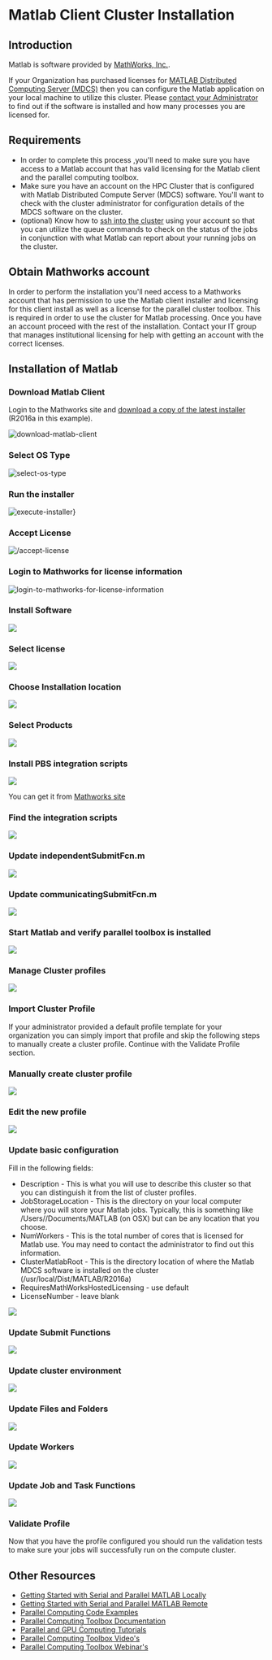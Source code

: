 # Matlab Client Cluster Installation

## Introduction

Matlab is software provided by [MathWorks, Inc.](http://mathworks.com). 

If your Organization has purchased licenses for [MATLAB Distributed Computing Server (MDCS)](http://www.mathworks.com/products/distriben/) then you can configure the Matlab application on your local machine to utilize this cluster.  Please [contact your Administrator][HPC Admin] to find out if the software is installed and how many processes you are licensed for. 

## Requirements

  * In order to complete this process ,you'll need to make sure you have access to a Matlab account that has valid licensing for the Matlab client and the parallel computing toolbox. 
  * Make sure you have an account on the HPC Cluster that is configured with Matlab Distributed Compute Server (MDCS) software. You'll want to check with the cluster administrator for configuration details of the MDCS software on the cluster. 
  * (optional) Know how to [ssh into the cluster][ssh] using your account so that you can utilize the queue commands to check on the status of the jobs in conjunction with what Matlab can report about your running jobs on the cluster. 

## Obtain Mathworks account

In order to perform the installation you'll need access to a Mathworks account that has permission to use the Matlab client installer and licensing for this client install as well as a license for the parallel cluster toolbox. This is required in order to use the cluster for Matlab processing. Once you have an account proceed with the rest of the installation. Contact your IT group that manages institutional licensing for help with getting an account with the correct licenses. 

## Installation of Matlab

### Download Matlab Client

Login to the Mathworks site and [download a copy of the latest installer](http://www.mathworks.com/downloads/web_downloads/) (R2016a in this example). 

![download-matlab-client](img/download-matlab-client.png)

### Select OS Type 

![select-os-type](img/select-os-type.png)

### Run the installer

![execute-installer](img/execute-installer.png)}

### Accept License

![/accept-license](img/accept-license.png)

### Login to Mathworks for license information

![login-to-mathworks-for-license-information](img/login-to-mathworks-for-license-information.png)

### Install Software

![](img/install-software.png)

### Select license

![](img/select-license.png)

### Choose Installation location

![](img/choose-install-folder.png)

### Select Products

![](img/select-products-to-install.png)

### Install PBS integration scripts

![](img/install-pbs-integration-scripts.png)

You can get it from [Mathworks site](http://www.mathworks.com/matlabcentral/fileexchange/52815-parallel-computing-toolbox-integration-for-matlab-distributed-computing-server-with-pbs)

### Find the integration scripts

![](img/find-integration-scripts.png)

### Update independentSubmitFcn.m 

![](img/update-submit-functions.png)

### Update communicatingSubmitFcn.m

![](img/update-communicatingsubmitfcnm.png)

### Start Matlab and verify parallel toolbox is installed

![](img/start-matlab-and-verify-parallel-toolbox-is-installed.png)

### Manage Cluster profiles 

![](img/manage-cluster-profiles.png)

### Import Cluster Profile

If your administrator provided a default profile template for your organization you can simply import that profile and skip the following steps to manually create a cluster profile. Continue with the Validate Profile section. 

### Manually create cluster profile

![](img/manually-create-cluster-profile.png)

### Edit the new profile

![](img/edit-the-new-profile.png)

### Update basic configuration

Fill in the following fields: 

  *  Description - This is what you will use to describe this cluster so that you can distinguish it from the list of cluster profiles. 
  *  JobStorageLocation - This is the directory on your local computer where you will store your Matlab jobs. Typically, this is something like /Users/<USERNAME>/Documents/MATLAB (on OSX) but can be any location that you choose. 
  *  NumWorkers - This is the total number of cores that is licensed for Matlab use. You may need to contact the administrator to find out this information. 
  *  ClusterMatlabRoot - This is the directory location of where the Matlab MDCS software is installed on the cluster (/usr/local/Dist/MATLAB/R2016a)
  *  RequiresMathWorksHostedLicensing - use default
  *  LicenseNumber - leave blank

![](img/update-basic-configuration.png)

### Update Submit Functions

![](img/update-submit-functions.png)

### Update cluster environment

![](img/update-cluster-environment.png)

### Update Files and Folders

![](img/update-files-and-folders.png)

### Update Workers

![](img/update-workers.png)

### Update Job and Task Functions

![](img/update-job-tasks-and-functions.png)

### Validate Profile

Now that you have the profile configured you should run the validation tests to make sure your jobs will successfully run on the compute cluster. 

## Other Resources

  * [Getting Started with Serial and Parallel MATLAB Locally](serial-parallel-matlab-local.pdf)
  * [Getting Started with Serial and Parallel MATLAB Remote](serial-parallel-matlab-remote.pdf)
  * [Parallel Computing Code Examples](https://www.mathworks.com/products/parallel-computing/code-examples.html)
  * [Parallel Computing Toolbox Documentation](http://www.mathworks.com/help/distcomp/index.html)
  * [Parallel and GPU Computing Tutorials](https://www.mathworks.com/videos/series/parallel-and-gpu-computing-tutorials-97719.html)
  * [Parallel Computing Toolbox Video's](https://www.mathworks.com/products/parallel-computing/videos.html)
  * [Parallel Computing Toolbox Webinar's](https://www.mathworks.com/products/parallel-computing/webinars.html)

[ssh]: /usage/ssh.md
[contact]: /contact.md
[HPC Admin]: mailto:ROOT_EMAIL_TO_CHANGE
